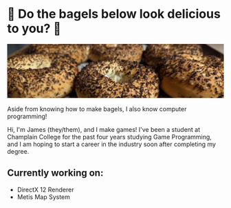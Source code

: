 # 🥯 Do the bagels below look delicious to you? 🥯

![alt text](https://github.com/jamesmckibbin/jamesmckibbin/blob/main/bagels.jpg?raw=true)

Aside from knowing how to make bagels, I also know computer programming!

Hi, I'm James (they/them), and I make games! I've been a student at Champlain College for the past four years studying Game Programming, and I am hoping to start a career in the industry soon after completing my degree.

## Currently working on: 
  - DirectX 12 Renderer
  - Metis Map System
